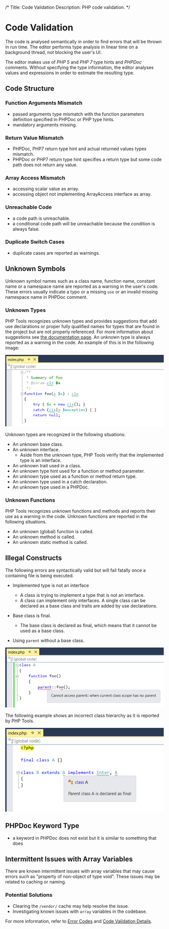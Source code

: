/*
Title: Code Validation
Description: PHP code validation.
*/

# Code Validation

The code is analysed semantically in order to find errors that will be thrown in run time. The editor performs type analysis in linear time on a background thread, not blocking the user's UI.

The editor makes use of *PHP 5* and *PHP 7* type hints and *PHPDoc* comments. Without specifying the type information, the editor analyses values and expressions in order to estimate the resulting type.

## Code Structure

### Function Arguments Mismatch

- passed arguments type mismatch with the function parameters definition specified in PHPDoc or PHP type hints.
- mandatory arguments missing.

### Return Value Mismatch

- PHPDoc, PHP7 return type hint and actual returned values types mismatch.
- PHPDoc or PHP7 return type hint specifies a return type but some code path does not return any value.

### Array Access Mismatch

- accessing scalar value as array.
- accessing object not implementing ArrayAccess interface as array.

### Unreachable Code

- a code path is unreachable.
- a conditional code path will be unreachable because the condition is always false.

### Duplicate Switch Cases

- duplicate cases are reported as warnings.

## Unknown Symbols

Unknown symbol names such as a class name, function name, constant name or a namespace name are reported as a warning in the user's code. 
These errors usually indicate a typo or a missing `use` or an invalid missing namespace name in PHPDoc comment.

### Unknown Types

PHP Tools recognizes unknown types and provides suggestions that add use declarations or proper fully qualified names for types that are found in the project but are not properly referenced. For more information about suggestions see [the documentation page](../editor/suggestions.md).
An unknown type is always reported as a warning in the code. An example of this is in the following image:

![Unknown types](imgs/unknown-types.png)

Unknown types are recognized in the following situations:

- An unknown base class.
- An unknown interface.
  - Aside from the unknown type, PHP Tools verify that the implemented type is an interface.
- An unknown trait used in a class.
- An unknown type hint used for a function or method parameter.
- An unknown type used as a function or method return type.
- An unknown type used in a catch declaration.
- An unknown type used in a PHPDoc.

### Unknown Functions

PHP Tools recognizes unknown functions and methods and reports their use as a warning in the code.
Unknown functions are reported in the following situations.

- An unknown (global) function is called.
- An unknown method is called.
- An unknown static method is called.

## Illegal Constructs

The following errors are syntactically valid but will fail fatally once a containing file is being executed.

- Implemented type is not an interface
  - A class is trying to implement a type that is not an interface. 
  - A class can implement only interfaces. A single class can be declared as a base class and traits are added by use declarations.

- Base class is final.
  - The base class is declared as final, which means that it cannot be used as a base class.

- Using `parent` without a base class.

![No base class](imgs/no-parent.png)

The following example shows an incorrect class hierarchy as it is reported by PHP Tools.

![Invalid hierarchy](imgs/code-structure.png)

## PHPDoc Keyword Type

- a keyword in PHPDoc does not exist but it is similar to something that does

## Intermittent Issues with Array Variables

There are known intermittent issues with array variables that may cause errors such as "property of non-object of type void". These issues may be related to caching or naming.

### Potential Solutions

- Clearing the `/vendor/` cache may help resolve the issue.
- Investigating known issues with `array` variables in the codebase.

For more information, refer to [Error Codes](diagnostics.md) and [Code Validation Details](index.md).
